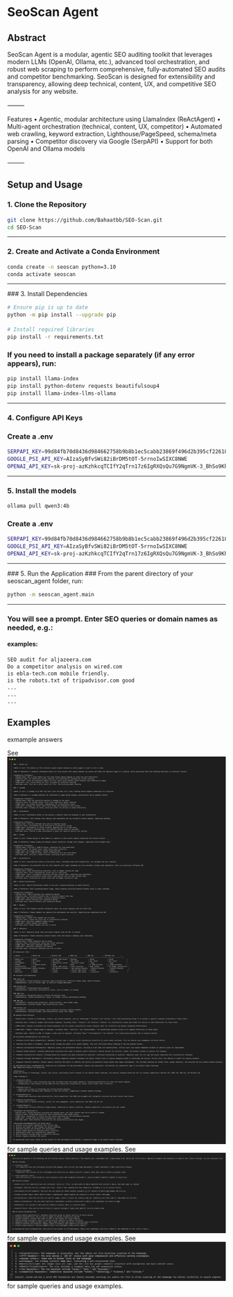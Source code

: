 # SeoScan Agent

## Abstract

SeoScan Agent is a modular, agentic SEO auditing toolkit that leverages modern LLMs (OpenAI, Ollama, etc.), advanced tool orchestration, and robust web scraping to perform comprehensive, fully-automated SEO audits and competitor benchmarking.
SeoScan is designed for extensibility and transparency, allowing deep technical, content, UX, and competitive SEO analysis for any website.

⸻

Features
• Agentic, modular architecture using LlamaIndex (ReActAgent)
• Multi-agent orchestration (technical, content, UX, competitor)
• Automated web crawling, keyword extraction, Lighthouse/PageSpeed, schema/meta parsing
• Competitor discovery via Google (SerpAPI)
• Support for both OpenAI and Ollama models

⸻

## Setup and Usage

### 1. Clone the Repository

```bash
git clone https://github.com/Bahaatbb/SEO-Scan.git
cd SEO-Scan
```

<hr/>

### 2. Create and Activate a Conda Environment

```bash
conda create -n seoscan python=3.10
conda activate seoscan
```

<hr/>
### 3. Install Dependencies

```bash
# Ensure pip is up to date
python -m pip install --upgrade pip

# Install required libraries
pip install -r requirements.txt
```

### If you need to install a package separately (if any error appears), run:

```bash
pip install llama-index
pip install python-dotenv requests beautifulsoup4
pip install llama-index-llms-ollama
```

<hr/>

### 4. Configure API Keys
### Create a .env

```bash
SERPAPI_KEY=99d84fb70d8436d984662758b9b8b1ec5cabb23869f496d2b395cf2261836522
GOOGLE_PSI_API_KEY=AIzaSyBfvSWi82iBrDM5tOT-5rrnoIwSIXC8NWE
OPENAI_API_KEY=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
```

<hr />

### 5. Install the models
```bash
ollama pull qwen3:4b
```

### Create a .env

```bash
SERPAPI_KEY=99d84fb70d8436d984662758b9b8b1ec5cabb23869f496d2b395cf2261836522
GOOGLE_PSI_API_KEY=AIzaSyBfvSWi82iBrDM5tOT-5rrnoIwSIXC8NWE
OPENAI_API_KEY=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
```

<hr />
### 5. Run the Application
### From the parent directory of your seoscan_agent folder, run:

```bash
python -m seoscan_agent.main
```

<hr/>

### You will see a prompt. Enter SEO queries or domain names as needed, e.g.:

#### examples:

```
SEO audit for aljazeera.com
Do a competitor analysis on wired.com
is ebla-tech.com mobile friendly.
is the robots.txt of tripadvisor.com good
...
...
...
```

## Examples

exmample answers

See ![alt](assets/code.png) for sample queries and usage examples.
See ![alt](assets/code2.png) for sample queries and usage examples.
See ![alt](assets/code3.png) for sample queries and usage examples.
